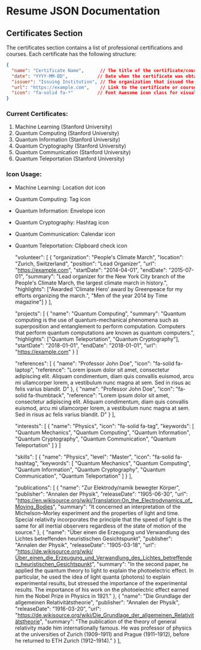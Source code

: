 # Resume JSON Documentation

## Certificates Section
The certificates section contains a list of professional certifications and courses. Each certificate has the following structure:

```json
{
  "name": "Certificate Name",      // The title of the certificate/course
  "date": "YYYY-MM-DD",           // Date when the certificate was obtained
  "issuer": "Issuing Institution", // The organization that issued the certificate
  "url": "https://example.com",    // Link to the certificate or course page
  "icon": "fa-solid fa-*"         // Font Awesome icon class for visual representation
}
```

### Current Certificates:
1. Machine Learning (Stanford University)
2. Quantum Computing (Stanford University)
3. Quantum Information (Stanford University)
4. Quantum Cryptography (Stanford University)
5. Quantum Communication (Stanford University)
6. Quantum Teleportation (Stanford University)

### Icon Usage:
- Machine Learning: Location dot icon
- Quantum Computing: Tag icon
- Quantum Information: Envelope icon
- Quantum Cryptography: Hashtag icon
- Quantum Communication: Calendar icon
- Quantum Teleportation: Clipboard check icon


  "volunteer": [
    {
      "organization": "People's Climate March",
      "location": "Zurich, Switzerland",
      "position": "Lead Organizer",
      "url": "https://example.com",
      "startDate": "2014-04-01",
      "endDate": "2015-07-01",
      "summary": "Lead organizer for the New York City branch of the People's Climate March, the largest climate march in history.",
      "highlights": ["Awarded 'Climate Hero' award by Greenpeace for my efforts organizing the march.", "Men of the year 2014 by Time magazine"]
    }
  ],


  "projects": [
    {
      "name": "Quantum Computing",
      "summary": "Quantum computing is the use of quantum-mechanical phenomena such as superposition and entanglement to perform computation. Computers that perform quantum computations are known as quantum computers.",
      "highlights": ["Quantum Teleportation", "Quantum Cryptography"],
      "startDate": "2018-01-01",
      "endDate": "2018-01-01",
      "url": "https://example.com"
    }
  ]

    "references": [
    {
      "name": "Professor John Doe",
      "icon": "fa-solid fa-laptop",
      "reference": "Lorem ipsum dolor sit amet, consectetur adipiscing elit. Aliquam condimentum, diam quis convallis euismod, arcu mi ullamcorper lorem, a vestibulum nunc magna at sem. Sed in risus ac felis varius blandit. D"
    },
    {
      "name": "Professor John Doe",
      "icon": "fa-solid fa-thumbtack",
      "reference": "Lorem ipsum dolor sit amet, consectetur adipiscing elit. Aliquam condimentum, diam quis convallis euismod, arcu mi ullamcorper lorem, a vestibulum nunc magna at sem. Sed in risus ac felis varius blandit. D"
    }
  ],

  "interests": [
    {
      "name": "Physics",
      "icon": "fa-solid fa-tag",
      "keywords": [
        "Quantum Mechanics",
        "Quantum Computing",
        "Quantum Information",
        "Quantum Cryptography",
        "Quantum Communication",
        "Quantum Teleportation"
      ]
    }
  ]

  "skills": [
    {
      "name": "Physics",
      "level": "Master",
      "icon": "fa-solid fa-hashtag",
      "keywords": [
        "Quantum Mechanics",
        "Quantum Computing",
        "Quantum Information",
        "Quantum Cryptography",
        "Quantum Communication",
        "Quantum Teleportation"
      ]
    }
  ],


  "publications": [
    {
      "name": "Zur Elektrody/namik bewegter Körper",
      "publisher": "Annalen der Physik",
      "releaseDate": "1905-06-30",
      "url": "https://en.wikisource.org/wiki/Translation:On_the_Electrodynamics_of_Moving_Bodies",
      "summary": "It concerned an interpretation of the Michelson–Morley experiment and the properties of light and time. Special relativity incorporates the principle that the speed of light is the same for all inertial observers regardless of the state of motion of the source."
    },
    {
      "name": "Über einen die Erzeugung und Verwandlung des Lichtes betreffenden heuristischen Gesichtspunkt",
      "publisher": "Annalen der Physik",
      "releaseDate": "1905-03-18",
      "url": "https://de.wikisource.org/wiki/Über_einen_die_Erzeugung_und_Verwandlung_des_Lichtes_betreffenden_heuristischen_Gesichtspunkt",
      "summary": "In the second paper, he applied the quantum theory to light to explain the photoelectric effect. In particular, he used the idea of light quanta (photons) to explain experimental results, but stressed the importance of the experimental results. The importance of his work on the photoelectric effect earned him the Nobel Prize in Physics in 1921."
    },
    {
      "name": "Die Grundlage der allgemeinen Relativitätstheorie",
      "publisher": "Annalen der Physik",
      "releaseDate": "1916-03-20",
      "url": "https://de.wikisource.org/wiki/Die_Grundlage_der_allgemeinen_Relativitätstheorie",
      "summary": "The publication of the theory of general relativity made him internationally famous. He was professor of physics at the universities of Zurich (1909–1911) and Prague (1911–1912), before he returned to ETH Zurich (1912–1914)."
    }
  ],